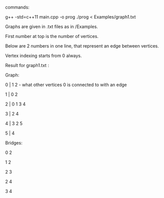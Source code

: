 commands:

g++ -std=c++11 main.cpp -o prog
./prog < Examples/graph1.txt

Graphs are given in .txt files as in /Examples.

First number at top is the number of vertices.

Below are 2 numbers in one line, that represent an edge between vertices.

Vertex indexing starts from 0 always.

Result for graph1.txt : 

Graph: 

0 | 1 2        - what other vertices 0 is connected to with an edge

1 | 0 2

2 | 0 1 3 4

3 | 2 4

4 | 3 2 5

5 | 4

Bridges:        

0 2

1 2

2 3

2 4

3 4
